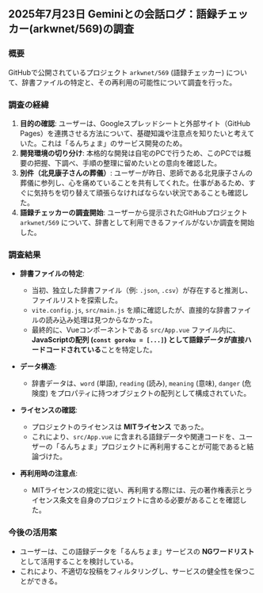 ## 2025年7月23日 Geminiとの会話ログ：語録チェッカー(arkwnet/569)の調査

### 概要

GitHubで公開されているプロジェクト `arkwnet/569` (語録チェッカー) について、辞書ファイルの特定と、その再利用の可能性について調査を行った。

### 調査の経緯

1.  **目的の確認**: ユーザーは、Googleスプレッドシートと外部サイト（GitHub Pages）を連携させる方法について、基礎知識や注意点を知りたいと考えていた。これは「るんちょま」のサービス開発のため。
2.  **開発環境の切り分け**: 本格的な開発は自宅のPCで行うため、このPCでは概要の把握、下調べ、手順の整理に留めたいとの意向を確認した。
3.  **別件（北見康子さんの葬儀）**: ユーザーが昨日、恩師である北見康子さんの葬儀に参列し、心を痛めていることを共有してくれた。仕事があるため、すぐに気持ちを切り替えて頑張らなければならない状況であることも確認した。
4.  **語録チェッカーの調査開始**: ユーザーから提示されたGitHubプロジェクト `arkwnet/569` について、辞書として利用できるファイルがないか調査を開始した。

### 調査結果

- **辞書ファイルの特定**: 
    - 当初、独立した辞書ファイル（例: `.json`, `.csv`）が存在すると推測し、ファイルリストを探索した。
    - `vite.config.js`, `src/main.js` を順に確認したが、直接的な辞書ファイルの読み込み処理は見つからなかった。
    - 最終的に、Vueコンポーネントである `src/App.vue` ファイル内に、**JavaScriptの配列 (`const goroku = [...]`) として語録データが直接ハードコードされている**ことを特定した。

- **データ構造**: 
    - 辞書データは、`word` (単語), `reading` (読み), `meaning` (意味), `danger` (危険度) をプロパティに持つオブジェクトの配列として構成されていた。

- **ライセンスの確認**: 
    - プロジェクトのライセンスは **MITライセンス** であった。
    - これにより、`src/App.vue` に含まれる語録データや関連コードを、ユーザーの「るんちょま」プロジェクトに再利用することが可能であると結論づけた。

- **再利用時の注意点**: 
    - MITライセンスの規定に従い、再利用する際には、元の著作権表示とライセンス条文を自身のプロジェクトに含める必要があることを確認した。

### 今後の活用案

- ユーザーは、この語録データを「るんちょま」サービスの **NGワードリスト** として活用することを検討している。
- これにより、不適切な投稿をフィルタリングし、サービスの健全性を保つことができる。


